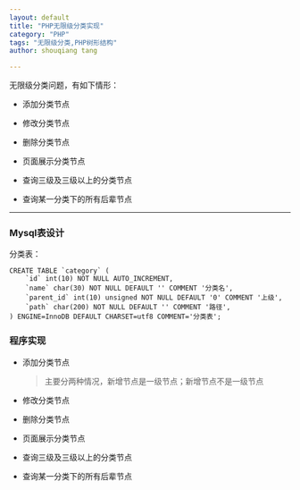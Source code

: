 ```yaml
---
layout: default
title: "PHP无限级分类实现"
category: "PHP"
tags: "无限级分类,PHP树形结构"
author: shouqiang tang

---
```



无限级分类问题，有如下情形：

* 添加分类节点

* 修改分类节点

* 删除分类节点

* 页面展示分类节点

* 查询三级及三级以上的分类节点

* 查询某一分类下的所有后辈节点

---------

### Mysql表设计

分类表：

    CREATE TABLE `category` (
    	`id` int(10) NOT NULL AUTO_INCREMENT,
		`name` char(30) NOT NULL DEFAULT '' COMMENT '分类名',
		`parent_id` int(10) unsigned NOT NULL DEFAULT '0' COMMENT '上级',
		`path` char(200) NOT NULL DEFAULT '' COMMENT '路径',
    ) ENGINE=InnoDB DEFAULT CHARSET=utf8 COMMENT='分类表';

### 程序实现

* 添加分类节点
    > 主要分两种情况，新增节点是一级节点；新增节点不是一级节点
  

* 修改分类节点

* 删除分类节点

* 页面展示分类节点

* 查询三级及三级以上的分类节点

* 查询某一分类下的所有后辈节点




